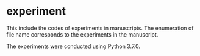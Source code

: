 # experiment
This include the codes of experiments in manuscripts.
The enumeration of file name corresponds to the experiments in the manuscript.

The experiments were conducted using Python 3.7.0.
